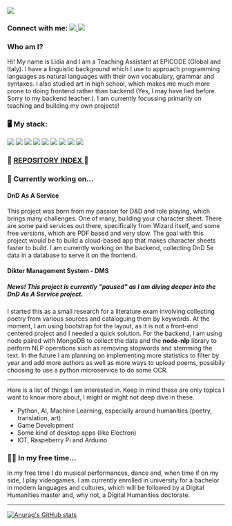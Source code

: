![](https://i.imgur.com/4zoXOHg.png)
### Connect with me:  <a href="https://www.instagram.com/lidiacodes/" target="_blank"> ![](https://badgen.net/badge/icon/Instagram/pink?icon=https://svgshare.com/i/V8p.svg&label) </a>  <a href="https://www.linkedin.com/in/lidia-kovac/" target="_blank">![](https://badgen.net/badge/icon/LinkedIn/cyan?icon=rss&label)</a>

### Who am I?

Hi! My name is Lidia and I am a Teaching Assistant at EPICODE (Global and Italy). I have a linguistic background which I use to approach programming languages as natural languages with their own vocabulary, grammar and syntaxes. 
I also studied art in high school, which makes me much more prone to doing frontend rather than backend (Yes, I may have lied before. Sorry to my backend teacher.).
I am currently focussing primarily on teaching and building my own projects! 

### 🖥️ My stack: 

![](https://badgen.net/badge/icon/github/purple?icon=github&label) ![](https://badgen.net/badge/icon/postgresql?icon=postgresql&label) ![](https://badgen.net/badge/icon/React/cyan?icon=atom&label) ![](https://badgen.net/badge/icon/typescript?icon=typescript&label) ![](https://badgen.net/badge/icon/javascript/yellow?icon=https://upload.wikimedia.org/wikipedia/commons/9/99/Unofficial_JavaScript_logo_2.svg&label) ![](https://badgen.net/badge/icon/node.js/green?icon=https://svgshare.com/i/VAt.svg&label) ![](https://badgen.net/badge/icon/express.js/red?icon=bitcoin-lightning&label)
![](https://badgen.net/badge/icon/mongodb/green?icon=https://svgshare.com/i/VB3.svg&label) ![](https://badgen.net/badge/icon/python/blue?icon=slack&label)

### 🔗 <a href='https://lidiakovac.github.io/repo-index/'> REPOSITORY INDEX <a/>  🔗



### 💬 Currently working on...

#### DnD As A Service

This project was born from my passion for D&D and role playing, which brings many challenges. One of many, building your character sheet. There are some paid services out there, specifically from Wizard itself, and some free versions, which are PDF based and very slow. 
The goal with this project would be to build a cloud-based app that makes character sheets faster to build. 
I am currently working on the backend, collecting DnD 5e data in a database to serve it on the frontend.

#### Dikter Management System - DMS
##### News! This project is currently "paused" as I am diving deeper into the DnD As A Service project.

I started this as a small research for a literature exam involving collecting poetry from various sources and cataloguing them by keywords. 
At the moment, I am using bootstrap for the layout, as it is not a front-end centered project and I needed a quick solution. 
For the backend, I am using node paired with MongoDB to collect the data and the <b>node-nlp</b> library to perform NLP operations such as removing stopwords and stemming the text. 
In the future I am planning on implementing more statistics to filter by year and add more authors as well as more ways to upload poems, possibily choosing to use a python microservice to do some OCR.

  <hr/>

Here is a list of things I am interested in. Keep in mind these are only topics I want to know more about, I might or might not deep dive in these. 

- Python, AI, Machine Learning, especially around humanities (poetry, translation, art)
- Game Development
- Some kind of desktop apps (like Electron)
- IOT, Raspeberry Pi and Arduino


### 🏋️‍♀️ In my free time... 

In my free time I do musical performances, dance and, when time if on my side, I play videogames. 
I am currently enrolled in university for a bachelor in modern languages and cultures, which will be followed by a Digital Humanities master and, why not, a Digital Humanities doctorate. 

---

[![Anurag's GitHub stats](https://github-readme-stats.vercel.app/api?username=LidiaKovac)](https://github.com/anuraghazra/github-readme-stats)



